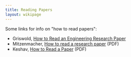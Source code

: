 ```yaml
---
title: Reading Papers
layout: wikipage
---
```

Some links for info on "how to read papers":

* Griswold, [How to Read an Engineering Research Paper](https://cseweb.ucsd.edu/~wgg/CSE210/howtoread.html)
* Mitzenmacher, [How to read a research paper](http://www.eecs.harvard.edu/~michaelm/postscripts/ReadPaper.pdf) (PDF)
* Keshav, [How to Read a Paper](http://ccr.sigcomm.org/online/files/p83-keshavA.pdf) (PDF)
